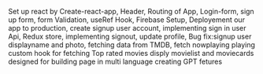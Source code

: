 Set up react by Create-react-app,
Header,
Routing of App,
Login-form,
sign up form,
form Validation,
useRef Hook,
Firebase Setup,
Deployement our app to production,
create signup user account,
implementing sign in user Api,
Redux store,
implementing signout,
update profile,
Bug fix:signup user displayname and photo,
fetching data from TMDB,
fetch nowplaying playing 
custom hook for fetching Top rated movies 
disply movielist and moviecards
designed for building  page in multi language
creating GPT fetures
